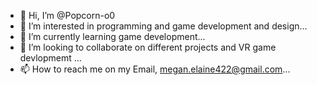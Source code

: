 - 👋 Hi, I’m @Popcorn-o0
- 👀 I’m interested in programming and game development and design...
- 🌱 I’m currently learning game development...
- 💞️ I’m looking to collaborate on different projects and VR game devlopmemt ...
- 📫 How to reach me on my Email, megan.elaine422@gmail.com...

<!---
Popcorn-o0/Popcorn-o0 is a ✨ special ✨ repository because its `README.md` (this file) appears on your GitHub profile.
You can click the Preview link to take a look at your changes.
--->
